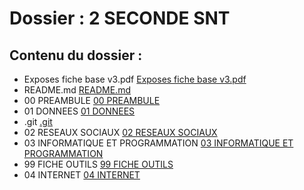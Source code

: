 # Dossier : 2 SECONDE SNT
 
 ## Contenu du dossier : 
- Exposes fiche base v3.pdf [Exposes fiche base v3.pdf](./Exposes_fiche_base_v3.pdf)
- README.md [README.md](./README.md)
- 00 PREAMBULE [00 PREAMBULE](./00_PREAMBULE)
- 01 DONNEES [01 DONNEES](./01_DONNEES)
- .git [.git](./.git)
- 02 RESEAUX SOCIAUX [02 RESEAUX SOCIAUX](./02_RESEAUX_SOCIAUX)
- 03 INFORMATIQUE ET PROGRAMMATION [03 INFORMATIQUE ET PROGRAMMATION](./03_INFORMATIQUE_ET_PROGRAMMATION)
- 99 FICHE OUTILS [99 FICHE OUTILS](./99_FICHE_OUTILS)
- 04 INTERNET [04 INTERNET](./04_INTERNET)
